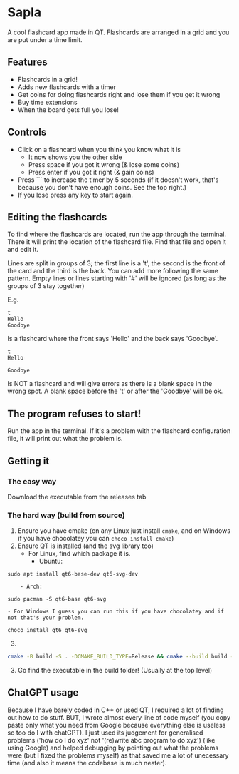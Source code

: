 # Sapla
A cool flashcard app made in QT. Flashcards are arranged in a grid and you are put under a time limit.

## Features
- Flashcards in a grid!
- Adds new flashcards with a timer
- Get coins for doing flashcards right and lose them if you get it wrong
- Buy time extensions
- When the board gets full you lose!

## Controls
- Click on a flashcard when you think you know what it is
    - It now shows you the other side
    - Press space if you got it wrong (& lose some coins)
    - Press enter if you got it right (& gain coins)
- Press `\`` to increase the timer by 5 seconds (if it doesn't work, that's because you don't have enough coins. See the top right.)
- If you lose press any key to start again.

## Editing the flashcards
To find where the flashcards are located, run the app through the terminal. There it will print the location of the flashcard file. Find that file and open it and edit it.

Lines are split in groups of 3; the first line is a 't', the second is the front of the card and the third is the back. You can add more following the same pattern. Empty lines or lines starting with '#' will be ignored (as long as the groups of 3 stay together)

E.g.
```
t
Hello
Goodbye
```
Is a flashcard where the front says 'Hello' and the back says 'Goodbye'.
```
t
Hello

Goodbye
```
Is NOT a flashcard and will give errors as there is a blank space in the wrong spot. A blank space before the 't' or after the 'Goodbye' will be ok.

## The program refuses to start!
Run the app in the terminal. If it's a problem with the flashcard configuration file, it will print out what the problem is.

## Getting it
### The easy way
Download the executable from the releases tab
### The hard way (build from source)
1. Ensure you have cmake (on any Linux just install `cmake`, and on Windows if you have chocolatey you can `choco install cmake`)
2. Ensure QT is installed (and the svg library too)
    - For Linux, find which package it is.
        - Ubuntu:
```
sudo apt install qt6-base-dev qt6-svg-dev
```
        - Arch:
```
sudo pacman -S qt6-base qt6-svg
```
    - For Windows I guess you can run this if you have chocolatey and if not that's your problem.
```
choco install qt6 qt6-svg
```
3. 
```bash
cmake -B build -S . -DCMAKE_BUILD_TYPE=Release && cmake --build build --parallel --config Release
```
3. Go find the executable in the build folder! (Usually at the top level)

## ChatGPT usage
Because I have barely coded in C++ or used QT, I required a lot of finding out how to do stuff. BUT, I wrote almost every line of code myself (you copy paste only what you need from Google because everything else is useless so too do I with chatGPT). I just used its judgement for generalised problems ('how do I do xyz' not '(re)write abc program to do xyz') (like using Google) and helped debugging by pointing out what the problems were (but I fixed the problems myself) as that saved me a lot of unecessary time (and also it means the codebase is much neater).

